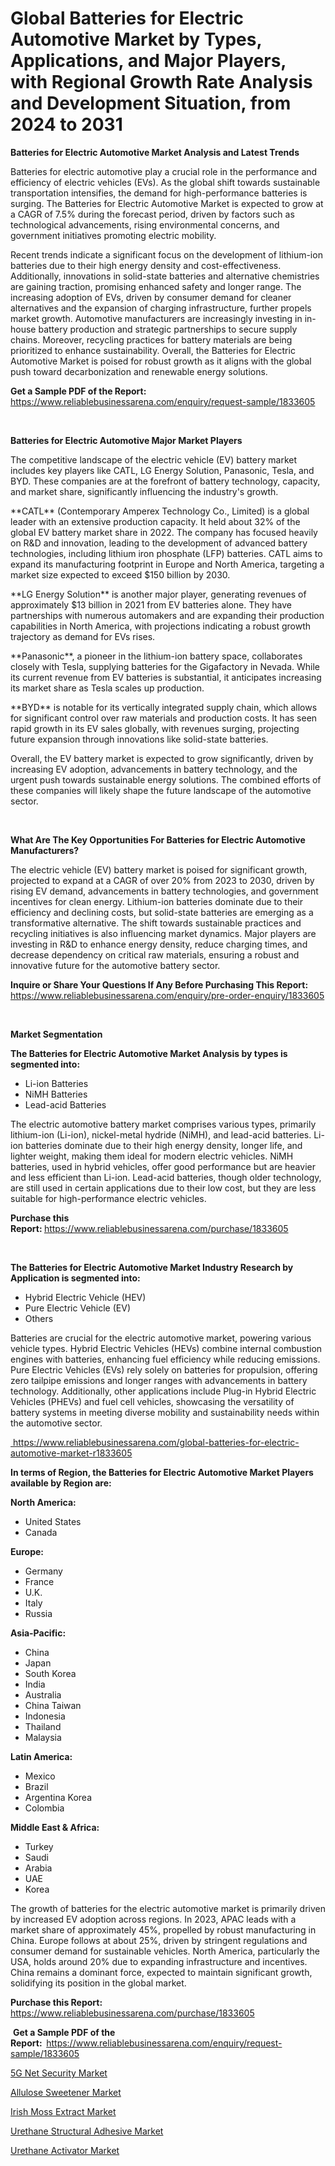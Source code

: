 <p><h1>Global Batteries for Electric Automotive Market by Types, Applications, and Major Players, with Regional Growth Rate Analysis and Development Situation, from 2024 to 2031</h1></p><p><strong>Batteries for Electric Automotive Market Analysis and Latest Trends</strong></p>
<p><p>Batteries for electric automotive play a crucial role in the performance and efficiency of electric vehicles (EVs). As the global shift towards sustainable transportation intensifies, the demand for high-performance batteries is surging. The Batteries for Electric Automotive Market is expected to grow at a CAGR of 7.5% during the forecast period, driven by factors such as technological advancements, rising environmental concerns, and government initiatives promoting electric mobility. </p><p>Recent trends indicate a significant focus on the development of lithium-ion batteries due to their high energy density and cost-effectiveness. Additionally, innovations in solid-state batteries and alternative chemistries are gaining traction, promising enhanced safety and longer range. The increasing adoption of EVs, driven by consumer demand for cleaner alternatives and the expansion of charging infrastructure, further propels market growth. Automotive manufacturers are increasingly investing in in-house battery production and strategic partnerships to secure supply chains. Moreover, recycling practices for battery materials are being prioritized to enhance sustainability. Overall, the Batteries for Electric Automotive Market is poised for robust growth as it aligns with the global push toward decarbonization and renewable energy solutions.</p></p>
<p><strong>Get a Sample PDF of the Report:&nbsp;</strong> <a href="https://www.reliablebusinessarena.com/enquiry/request-sample/1833605?utm_campaign=1337&utm_medium=2&utm_source=Github&utm_content=ia&utm_term=17102024&utm_id=batteries-for-electric-automotive">https://www.reliablebusinessarena.com/enquiry/request-sample/1833605</a></p>
<p>&nbsp;</p>
<p><strong>Batteries for Electric Automotive Major Market Players</strong></p>
<p><p>The competitive landscape of the electric vehicle (EV) battery market includes key players like CATL, LG Energy Solution, Panasonic, Tesla, and BYD. These companies are at the forefront of battery technology, capacity, and market share, significantly influencing the industry's growth.</p><p>**CATL** (Contemporary Amperex Technology Co., Limited) is a global leader with an extensive production capacity. It held about 32% of the global EV battery market share in 2022. The company has focused heavily on R&D and innovation, leading to the development of advanced battery technologies, including lithium iron phosphate (LFP) batteries. CATL aims to expand its manufacturing footprint in Europe and North America, targeting a market size expected to exceed $150 billion by 2030.</p><p>**LG Energy Solution** is another major player, generating revenues of approximately $13 billion in 2021 from EV batteries alone. They have partnerships with numerous automakers and are expanding their production capabilities in North America, with projections indicating a robust growth trajectory as demand for EVs rises.</p><p>**Panasonic**, a pioneer in the lithium-ion battery space, collaborates closely with Tesla, supplying batteries for the Gigafactory in Nevada. While its current revenue from EV batteries is substantial, it anticipates increasing its market share as Tesla scales up production.</p><p>**BYD** is notable for its vertically integrated supply chain, which allows for significant control over raw materials and production costs. It has seen rapid growth in its EV sales globally, with revenues surging, projecting future expansion through innovations like solid-state batteries.</p><p>Overall, the EV battery market is expected to grow significantly, driven by increasing EV adoption, advancements in battery technology, and the urgent push towards sustainable energy solutions. The combined efforts of these companies will likely shape the future landscape of the automotive sector.</p></p>
<p>&nbsp;</p>
<p><strong>What Are The Key Opportunities For Batteries for Electric Automotive Manufacturers?</strong></p>
<p><p>The electric vehicle (EV) battery market is poised for significant growth, projected to expand at a CAGR of over 20% from 2023 to 2030, driven by rising EV demand, advancements in battery technologies, and government incentives for clean energy. Lithium-ion batteries dominate due to their efficiency and declining costs, but solid-state batteries are emerging as a transformative alternative. The shift towards sustainable practices and recycling initiatives is also influencing market dynamics. Major players are investing in R&D to enhance energy density, reduce charging times, and decrease dependency on critical raw materials, ensuring a robust and innovative future for the automotive battery sector.</p></p>
<p><strong>Inquire or Share Your Questions If Any Before Purchasing This Report:</strong> <a href="https://www.reliablebusinessarena.com/enquiry/pre-order-enquiry/1833605?utm_campaign=1337&utm_medium=2&utm_source=Github&utm_content=ia&utm_term=17102024&utm_id=batteries-for-electric-automotive">https://www.reliablebusinessarena.com/enquiry/pre-order-enquiry/1833605</a></p>
<p>&nbsp;</p>
<p><strong>Market Segmentation</strong></p>
<p><strong>The Batteries for Electric Automotive Market Analysis by types is segmented into:</strong></p>
<p><ul><li>Li-ion Batteries</li><li>NiMH Batteries</li><li>Lead-acid Batteries</li></ul></p>
<p><p>The electric automotive battery market comprises various types, primarily lithium-ion (Li-ion), nickel-metal hydride (NiMH), and lead-acid batteries. Li-ion batteries dominate due to their high energy density, longer life, and lighter weight, making them ideal for modern electric vehicles. NiMH batteries, used in hybrid vehicles, offer good performance but are heavier and less efficient than Li-ion. Lead-acid batteries, though older technology, are still used in certain applications due to their low cost, but they are less suitable for high-performance electric vehicles.</p></p>
<p><strong>Purchase this Report:&nbsp;</strong><a href="https://www.reliablebusinessarena.com/purchase/1833605?utm_campaign=1337&utm_medium=2&utm_source=Github&utm_content=ia&utm_term=17102024&utm_id=batteries-for-electric-automotive">https://www.reliablebusinessarena.com/purchase/1833605</a></p>
<p>&nbsp;</p>
<p><strong>The Batteries for Electric Automotive Market Industry Research by Application is segmented into:</strong></p>
<p><ul><li>Hybrid Electric Vehicle (HEV)</li><li>Pure Electric Vehicle (EV)</li><li>Others</li></ul></p>
<p><p>Batteries are crucial for the electric automotive market, powering various vehicle types. Hybrid Electric Vehicles (HEVs) combine internal combustion engines with batteries, enhancing fuel efficiency while reducing emissions. Pure Electric Vehicles (EVs) rely solely on batteries for propulsion, offering zero tailpipe emissions and longer ranges with advancements in battery technology. Additionally, other applications include Plug-in Hybrid Electric Vehicles (PHEVs) and fuel cell vehicles, showcasing the versatility of battery systems in meeting diverse mobility and sustainability needs within the automotive sector.</p></p>
<p><a href="https://www.reliablebusinessarena.com/global-batteries-for-electric-automotive-market-r1833605?utm_campaign=1337&utm_medium=2&utm_source=Github&utm_content=ia&utm_term=17102024&utm_id=batteries-for-electric-automotive">&nbsp;https://www.reliablebusinessarena.com/global-batteries-for-electric-automotive-market-r1833605</a></p>
<p><strong>In terms of Region, the Batteries for Electric Automotive Market Players available by Region are:</strong></p>
<p>
    <p> <strong> North America: </strong>
        <ul>
            <li>United States</li>
            <li>Canada</li>
        </ul>
        </p> 
    <p> <strong> Europe: </strong>
        <ul>
            <li>Germany</li>
            <li>France</li>
            <li>U.K.</li>
            <li>Italy</li>
            <li>Russia</li>
        </ul>
        </p> 
    <p> <strong> Asia-Pacific: </strong>
        <ul>
            <li>China</li>
            <li>Japan</li>
            <li>South Korea</li>
            <li>India</li>
            <li>Australia</li>
            <li>China Taiwan</li>
            <li>Indonesia</li>
            <li>Thailand</li>
            <li>Malaysia</li>
        </ul>
        </p> 
    <p> <strong> Latin America: </strong>
        <ul>
            <li>Mexico</li>
            <li>Brazil</li>
            <li>Argentina Korea</li>
            <li>Colombia</li>
        </ul>
        </p> 
    <p> <strong> Middle East & Africa: </strong>
        <ul>
            <li>Turkey</li>
            <li>Saudi</li>
            <li>Arabia</li>
            <li>UAE</li>
            <li>Korea</li>
        </ul>
    </p>
    </p>
<p><p>The growth of batteries for the electric automotive market is primarily driven by increased EV adoption across regions. In 2023, APAC leads with a market share of approximately 45%, propelled by robust manufacturing in China. Europe follows at about 25%, driven by stringent regulations and consumer demand for sustainable vehicles. North America, particularly the USA, holds around 20% due to expanding infrastructure and incentives. China remains a dominant force, expected to maintain significant growth, solidifying its position in the global market.</p></p>
<p><strong>Purchase this Report: </strong><a href="https://www.reliablebusinessarena.com/purchase/1833605?utm_campaign=1337&utm_medium=2&utm_source=Github&utm_content=ia&utm_term=17102024&utm_id=batteries-for-electric-automotive">https://www.reliablebusinessarena.com/purchase/1833605</a></p>
<p>&nbsp;<strong>Get a Sample PDF of the Report:&nbsp;&nbsp;</strong><a href="https://www.reliablebusinessarena.com/enquiry/request-sample/1833605?utm_campaign=1337&utm_medium=2&utm_source=Github&utm_content=ia&utm_term=17102024&utm_id=batteries-for-electric-automotive">https://www.reliablebusinessarena.com/enquiry/request-sample/1833605</a></p>
<p><strong></strong></p>
<p><p><a href="https://github.com/RickHolmes3/Market-Research-Report-List-7/blob/main/5g-net-security-market.md?utm_campaign=1337&utm_medium=2&utm_source=Github&utm_content=ia&utm_term=17102024&utm_id=batteries-for-electric-automotive">5G Net Security Market</a></p><p><a href="https://www.linkedin.com/pulse/global-allulose-sweetener-116-cagr-forecast-2024-2031-byresearch-ognjf?utm_campaign=1337&utm_medium=2&utm_source=Github&utm_content=ia&utm_term=17102024&utm_id=batteries-for-electric-automotive">Allulose Sweetener Market</a></p><p><a href="https://www.linkedin.com/pulse/irish-moss-extract-market-segmentation-applications-types-growth-mr2of?utm_campaign=1337&utm_medium=2&utm_source=Github&utm_content=ia&utm_term=17102024&utm_id=batteries-for-electric-automotive">Irish Moss Extract Market</a></p><p><a href="https://www.linkedin.com/pulse/global-urethane-structural-adhesive-market-trends-innovations-yn3qf?utm_campaign=1337&utm_medium=2&utm_source=Github&utm_content=ia&utm_term=17102024&utm_id=batteries-for-electric-automotive">Urethane Structural Adhesive Market</a></p><p><a href="https://www.linkedin.com/pulse/global-perspectives-urethane-activator-market-trends-forecast-xparf?utm_campaign=1337&utm_medium=2&utm_source=Github&utm_content=ia&utm_term=17102024&utm_id=batteries-for-electric-automotive">Urethane Activator Market</a></p></p>
